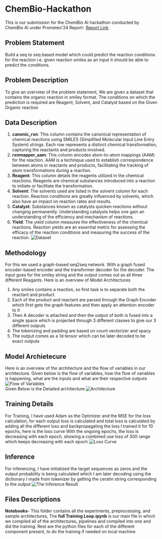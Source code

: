 # ChemBio-Hackathon
This is our submission for the ChemBio AI hackathon conducted by ChemBio AI under Prometeo'24<be>
Report- [Report Link](https://github.com/vageesh1/ChemBio-Hackathon/blob/main/Report.pdf)

## Problem Statement
Build a seq to seq based model which could predict the reaction conditions for the reaction i.e. given reaction smiles as an input it should be able to predict the conditions.

## Problem Description 
To give an overview of the problem statement, We are given a dataset that contains the organic reaction in smiley format. The conditions on which the prediction is required are Reagent, Solvent, and Catalyst based on the Given Organic reaction

## Data Description 
1. **canonic_rxn**: This column contains the canonical representation of chemical reactions using SMILES (Simplified Molecular Input Line Entry System) strings. Each row represents a distinct chemical transformation, capturing the reactants and products involved. 
2. **rxnmapper_aam**: This column encodes atom-to-atom mappings (AAM) for the reaction. AAM is a technique used to establish correspondence between atoms in reactants and products, facilitating the tracking of atom transformations during a reaction. 
3. **Reagent**: This column details the reagents utilized in the chemical reactions. Reagents are chemical substances introduced into a reaction to initiate or facilitate the transformation. 
4. **Solvent**: The solvents used are listed in the solvent column for each reaction. Reaction conditions are greatly influenced by solvents, which also have an impact on reaction rates and results. 
5. **Catalyst**: Substances known as catalysts quicken reactions without changing permanently. Understanding catalysts helps one gain an understanding of the efficiency and mechanism of reactions. 
6. **Yield**: The yield column measures the effectiveness of the chemical reactions. Reaction yields are an essential metric for assessing the efficacy of the reaction conditions and measuring the success of the reaction. 
![Dataset](https://github.com/vageesh1/BioChem-Hackathon/blob/main/Dataset.jpg)


## Methodology 
For this we used a graph-based seq2seq network. With a graph fused encoder-based encoder and the transformer decoder for the decoder. The input goes for the smiley string and the output comes out as all three different Reagants.
Here is an overview of Model Architectures
1. Any smiles contains a reaction, so first task is to separate both the reactant and product.
2. Each of the product and reactant are parsed through the Graph Encoder which first gets the graph features and then apply an attention encoder to it
3. Then A decoder is attached and then the output of both is fused into a single space which is projected through 3 different classes to give our 3 different outputs
4. The tokenizing and padding are based on count vectorizer and spacy
5. The output comes as a 1d tensor which can be later decoded to be exact outputs

## Model Archietecure 
Here is an overview of the architecture and the flow of variables in our architecture. 
Given below is the flow of variables, how the flow of variables is happening, what are the inputs and what are their respective outputs
![Flow of Variables](https://github.com/vageesh1/BioChem-Hackathon/blob/main/Flow%20of%20Variables.jpg)<br>
Given Below is the Detailed architecture 
![Architecture](https://github.com/vageesh1/BioChem-Hackathon/blob/main/architecture.jpg)<br>


## Training Details
For Training, I have used Adam as the Optimizer and the MSE for the loss calculation, for each output loss is calculated and total loss is calculated by adding all the different loss and backpropagating the loss
I trained it for 10 epochs, here is the loss curve
With the ongoing epochs, the loss is decreasing with each epoch, showing a combined use loss of 300 range which keeps decreasing with each epoch
![Loss Curve](https://github.com/vageesh1/BioChem-Hackathon/blob/main/Loss.jpg)


## Inference 
For inferencing, I have initialized the target sequences as zeros and the output probability is being calculated which I am later decoding using the dictionary I made from tokenizer by getting the ceratin string corresponding to the output 
![The Inference Result](https://github.com/vageesh1/BioChem-Hackathon/blob/main/Inference%20Result.jpg)

## Files Descriptions 
**Notebooks**- This folder contains all the experiments, preprocessing, and sample architectures, The **full Training Loop.ipynb** is our main file in which we compiled all of the architectures, pipelines and compiled into one and did the training. 
Rest are the python files for each of the different component present, to do the training if needed on local machine 


